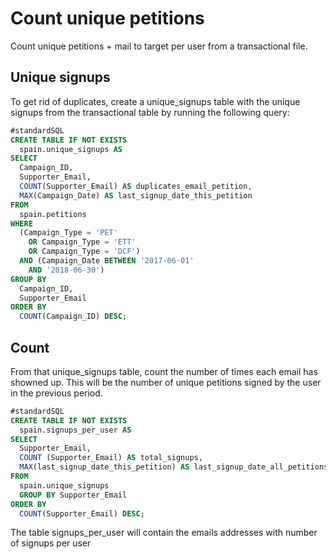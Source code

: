 # Count unique petitions

Count unique petitions + mail to target per user from a transactional file.

## Unique signups

To get rid of duplicates, create a unique_signups table with the unique signups from the transactional table by running the following query:

```sql
#standardSQL
CREATE TABLE IF NOT EXISTS
  spain.unique_signups AS
SELECT
  Campaign_ID,
  Supporter_Email,
  COUNT(Supporter_Email) AS duplicates_email_petition,
  MAX(Campaign_Date) AS last_signup_date_this_petition
FROM
  spain.petitions
WHERE
  (Campaign_Type = 'PET'
    OR Campaign_Type = 'ETT'
    OR Campaign_Type = 'DCF')
  AND (Campaign_Date BETWEEN '2017-06-01'
    AND '2018-06-30')
GROUP BY
  Campaign_ID,
  Supporter_Email
ORDER BY
  COUNT(Campaign_ID) DESC;
```

## Count

From that unique_signups table, count the number of times each email has showned up. This will be the number of unique petitions signed by the user in the previous period.

```sql
#standardSQL
CREATE TABLE IF NOT EXISTS
  spain.signups_per_user AS
SELECT
  Supporter_Email,
  COUNT (Supporter_Email) AS total_signups,
  MAX(last_signup_date_this_petition) AS last_signup_date_all_petitions
FROM
  spain.unique_signups
  GROUP BY Supporter_Email
ORDER BY
  COUNT(Supporter_Email) DESC;
```

The table signups_per_user will contain the emails addresses with number of signups per user